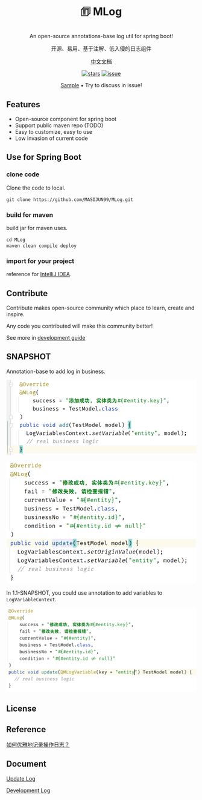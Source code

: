 # <p align="center">🗊 MLog</a></p>


<p align="center">An open-source annotations-base log util for spring boot!</p>
<p align="center">开源、易用、基于注解、低入侵的日志组件</p>

<p align="center">
    <a href="./readme_zh_cn.md">中文文档</a>
</p>

<p align="center">
  <a href="https://github.com/MASIJUN99/MLog/stargazers"><img alt="stars" src="https://img.shields.io/github/stars/MASIJUN99/MLog" /></a>
  <a href="https://github.com/MASIJUN99/MLog/stargazers"><img alt="issue" src="https://img.shields.io/github/issues/MASIJUN99/Mlog"/></a>

</p>

<p align="center">
  <a href="./sample">Sample</a> •
  Try to discuss in issue!
</p>

## Features

* Open-source component for spring boot
* Support public maven repo (TODO)
* Easy to customize, easy to use
* Low invasion of current code

## Use for Spring Boot

### clone code

Clone the code to local.

```shell
git clone https://github.com/MASIJUN99/MLog.git
```

### build for maven

build jar for maven uses.

```shell
cd MLog
maven clean compile deploy
```

### import for your project

reference for [IntelliJ IDEA](https://www.jetbrains.com/help/idea/2022.3/library.html).

## Contribute

Contribute makes open-source community which place to learn, create and inspire.

Any code you contributed will make this community better!

See more in [development guide](documents/development.md)

## SNAPSHOT

Annotation-base to add log in business.

![img.png](imgs/snapshot1.png)

![img2.png](imgs/snapshot2.png)

In 1.1-SNAPSHOT, you could use annotation to add variables to `LogVariableContext`.

![img.png](imgs/snapshot3.png)

## License

## Reference

[如何优雅地记录操作日志？](https://mp.weixin.qq.com/s/JC51S_bI02npm4CE5NEEow)

## Document

[Update Log](documents/update_log.md)

[Development Log](documents/development_log.md)
